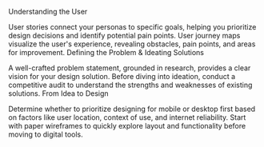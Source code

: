 Understanding the User

User stories connect your personas to specific goals, helping you prioritize design decisions and identify potential pain points.
User journey maps visualize the user's experience, revealing obstacles, pain points, and areas for improvement.
Defining the Problem & Ideating Solutions

A well-crafted problem statement, grounded in research, provides a clear vision for your design solution.
Before diving into ideation, conduct a competitive audit to understand the strengths and weaknesses of existing solutions.
From Idea to Design

Determine whether to prioritize designing for mobile or desktop first based on factors like user location, context of use, and internet reliability.
Start with paper wireframes to quickly explore layout and functionality before moving to digital tools.